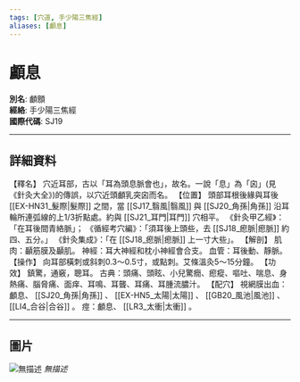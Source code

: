 ```yaml
---
tags: [穴道, 手少陽三焦經]
aliases: [顱息]
---
```


# 顱息

**別名**: 顱顖  
**經絡**: 手少陽三焦經  
**國際代碼**: SJ19  

---

## 詳細資料
【釋名】
穴近耳部，古以「耳為頭息脈會也」，故名。一說「息」為「囟」(見《針灸大全》)的傳誤，以穴近頭顱乳突囟而名。
【位置】
頭部耳根後緣與耳後 [[EX-HN31_髮際|髮際]] 之間，當 [[SJ17_翳風|翳風]] 與 [[SJ20_角孫|角孫]] 沿耳輪所連弧線的上1/3折點處。約與 [[SJ21_耳門|耳門]] 穴相平。
《針灸甲乙經》：「在耳後間青絡脈」；
《循經考穴編》：「須耳後上頭些，去 [[SJ18_瘛脈|瘛脈]] 約四、五分。」
《針灸集成》：「在 [[SJ18_瘛脈|瘛脈]] 上一寸大些」。
【解剖】
肌肉：顳筋膜及顳肌。
神經：耳大神經和枕小神經會合支。
血管：耳後動、靜脈。
【操作】
向耳部橫刺或斜刺0.3～0.5寸，或點刺。艾條溫灸5～15分鐘。
【功效】
鎮驚，通竅，聰耳。
古典：頭痛、頭眩、小兒驚癇、瘛瘲、嘔吐、喘息、身熱痛、腦脅痛、面痒、耳鳴、耳聾、耳痛、耳腫流膿汁。
【配穴】
視網膜出血：顱息、 [[SJ20_角孫|角孫]] 、 [[EX-HN5_太陽|太陽]] 、 [[GB20_風池|風池]] 、 [[LI4_合谷|合谷]] 。
痙：顱息、 [[LR3_太衝|太衝]] 。

---

## 圖片
![無描述](https://yibian.hopto.org/pic/shu16/309.gif)
_無描述_

